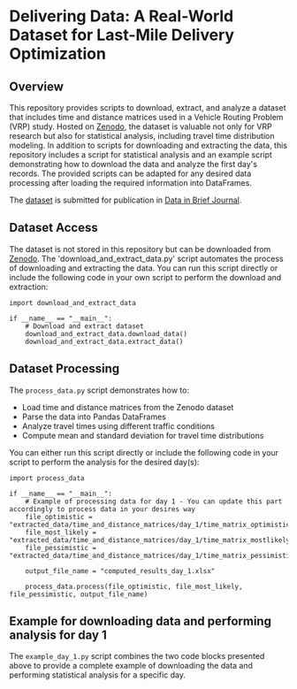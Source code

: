 # Delivering Data: A Real-World Dataset for Last-Mile Delivery Optimization 

## Overview  

This repository provides scripts to download, extract, and analyze a dataset that includes time and distance matrices used in a Vehicle Routing Problem (VRP) study. Hosted on [Zenodo](https://doi.org/10.5281/zenodo.15310106), the dataset is valuable not only for VRP research but also for statistical analysis, including travel time distribution modeling. In addition to scripts for downloading and extracting the data, this repository includes a script for statistical analysis and an example script demonstrating how to download the data and analyze the first day's records. The provided scripts can be adapted for any desired data processing after loading the required information into DataFrames.

The [dataset](https://doi.org/10.5281/zenodo.15310106) is submitted for publication in 
[Data in Brief Journal](https://www.sciencedirect.com/journal/data-in-brief).

## Dataset Access  

The dataset is not stored in this repository but can be downloaded from [Zenodo](https://doi.org/10.5281/zenodo.15310106). The 'download_and_extract_data.py' script automates the process of downloading and extracting the data. You can run this script directly or include the following code in your own script to perform the download and extraction:

````
import download_and_extract_data

if __name__ == "__main__":
    # Download and extract dataset
    download_and_extract_data.download_data()
    download_and_extract_data.extract_data()
````

## Dataset Processing

The `process_data.py` script demonstrates how to:  

- Load time and distance matrices from the Zenodo dataset  
- Parse the data into Pandas DataFrames  
- Analyze travel times using different traffic conditions  
- Compute mean and standard deviation for travel time distributions

You can either run this script directly or include the following code in your script to perform the analysis for the desired day(s):

````
import process_data

if __name__ == "__main__":
    # Example of processing data for day 1 - You can update this part accordingly to process data in your desires way
    file_optimistic = "extracted_data/time_and_distance_matrices/day_1/time_matrix_optimistic_1.xlsx"
    file_most_likely = "extracted_data/time_and_distance_matrices/day_1/time_matrix_mostlikely_1.xlsx"
    file_pessimistic = "extracted_data/time_and_distance_matrices/day_1/time_matrix_pessimistic_1.xlsx"

    output_file_name = "computed_results_day_1.xlsx"

    process_data.process(file_optimistic, file_most_likely, file_pessimistic, output_file_name)
````

## Example for downloading data and performing analysis for day 1

The `example_day_1.py` script combines the two code blocks presented above to provide a complete example of downloading the data and performing statistical analysis for a specific day.
